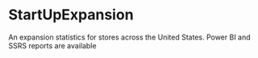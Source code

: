 # StartUpExpansion
An expansion statistics for stores across the United States. Power BI and SSRS reports are available
